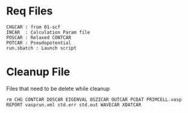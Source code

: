 # Req Files

    CHGCAR : from 01-scf
    INCAR  : Calculation Param file
    POSCAR : Relaxed CONTCAR
    POTCAR : Pseudopotential
    run.sbatch : Launch script

# Cleanup File 

Files that need to be delete while cleanup

```
rm CHG CONTCAR DOSCAR EIGENVAL OSZICAR OUTCAR PCDAT PRIMCELL.vasp REPORT vasprun.xml std.err std.out WAVECAR XDATCAR
```